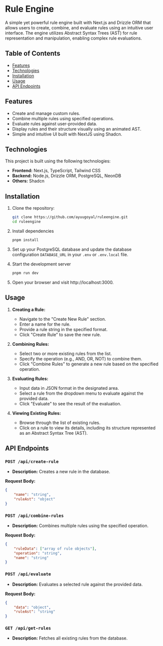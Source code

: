 # Rule Engine

A simple yet powerful rule engine built with Next.js and Drizzle ORM that allows users to create, combine, and evaluate rules using an intuitive user interface. The engine utilizes Abstract Syntax Trees (AST) for rule representation and manipulation, enabling complex rule evaluations.

## Table of Contents

-   [Features](#features)
-   [Technologies](#technologies)
-   [Installation](#installation)
-   [Usage](#usage)
-   [API Endpoints](#api-endpoints)

## Features

-   Create and manage custom rules.
-   Combine multiple rules using specified operations.
-   Evaluate rules against user-provided data.
-   Display rules and their structure visually using an animated AST.
-   Simple and intuitive UI built with NextJS using Shadcn.

## Technologies

This project is built using the following technologies:

-   **Frontend:** Next.js, TypeScript, Tailwind CSS
-   **Backend:** Node.js, Drizzle ORM, PostgreSQL, NeonDB
-   **Others:** Shadcn

## Installation

1. Clone the repository:

    ```bash
    git clone https://github.com/ayuugoyal/ruleengine.git
    cd ruleengine
    ```

2. Install dependencies

    ```bash
    pnpm install
    ```

3. Set up your PostgreSQL database and update the database configuration `DATABASE_URL` in your `.env` or `.env.local` file.

4. Start the development server

    ```bash
    pnpm run dev
    ```

5. Open your browser and visit http://localhost:3000.

## Usage

1. **Creating a Rule:**

    - Navigate to the "Create New Rule" section.
    - Enter a name for the rule.
    - Provide a rule string in the specified format.
    - Click "Create Rule" to save the new rule.

2. **Combining Rules:**

    - Select two or more existing rules from the list.
    - Specify the operation (e.g., AND, OR, NOT) to combine them.
    - Click "Combine Rules" to generate a new rule based on the specified operation.

3. **Evaluating Rules:**

    - Input data in JSON format in the designated area.
    - Select a rule from the dropdown menu to evaluate against the provided data.
    - Click "Evaluate" to see the result of the evaluation.

4. **Viewing Existing Rules:**

    - Browse through the list of existing rules.
    - Click on a rule to view its details, including its structure represented as an Abstract Syntax Tree (AST).

## API Endpoints

### `POST /api/create-rule`

-   **Description:** Creates a new rule in the database.

**Request Body:**

```json
{
    "name": "string",
    "ruleAst": "object"
}
```

### `POST /api/combine-rules`

-   **Description:** Combines multiple rules using the specified operation.

**Request Body:**

```json
{
    "ruleData": ["array of rule objects"],
    "operation": "string",
    "name": "string"
}
```

### `POST /api/evaluate`

-   **Description:** Evaluates a selected rule against the provided data.

**Request Body:**

```json
{
    "data": "object",
    "ruleAst": "string"
}
```

### `GET /api/get-rules`

-   **Description:** Fetches all existing rules from the database.
